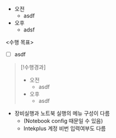 - 오전
	- asdf
- 오후
	- adsf

<수행 목표>
- [ ] asdf

>[!수행경과]
>- 오전
>	- asdf
>- 오후
>	- asdf

- 장비실행과 노트북 실행의 메뉴 구성이 다름
	- (Notebook config 때문일 수 있음)
	- Intekplus 계정 비번 입력여부도 다름

